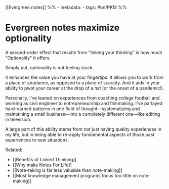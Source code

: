  [[Evergreen notes]]
%% - metadata:
	- tags: #on/PKM %%
# Evergreen notes maximize optionality
A second-order effect that results from "linking your thinking" is how much "Optionality" it offers. 

Simply put, optionality is not feeling stuck.

It enhances the value you have at your fingertips. It allows you to work from a place of abudance, as opposed to a place of scarcity. And it aids in your ability to pivot your career at the drop of a hat (or the onset of a pandemic!).

Personally, I've leaned on experiences from coaching college football and working as civil engineer to entrepreneurship and filmmaking. I've parlayed hard-earned patterns in one field of thought—systematizing and maintaining a small business—into a completely different one—like editing in television. 

A large part of this ability stems from not just having quality experiences in my life, but in being able to re-apply fundamental aspects of those past experiences to new situations. 

Related: 
- [[Benefits of Linked Thinking]]
- [[Why make Notes For Life]]
- [[Note-taking is far less valuable than note-making]]
- [[Most knowledge management programs focus too little on note-making]]